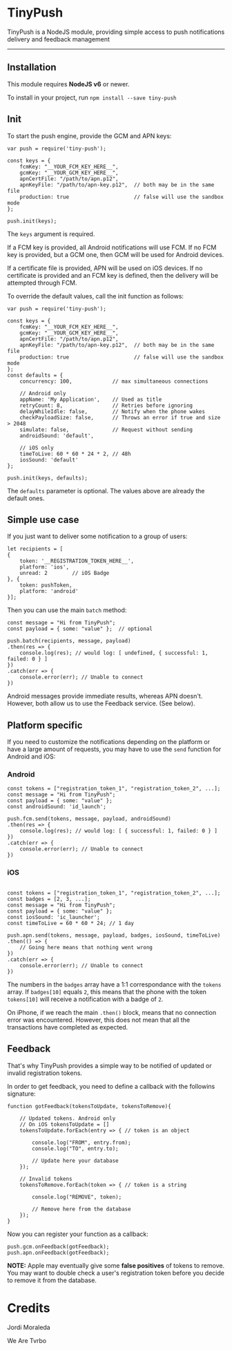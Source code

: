 # TinyPush
TinyPush is a NodeJS module, providing simple access to push notifications delivery and feedback management

---

## Installation

This module requires **NodeJS v6** or newer.

To install in your project, run `npm install --save tiny-push`

## Init

To start the push engine, provide the GCM and APN keys:

```
var push = require('tiny-push');

const keys = {
	fcmKey: "__YOUR_FCM_KEY_HERE__",
	gcmKey: "__YOUR_GCM_KEY_HERE__",
	apnCertFile: "/path/to/apn.p12",
	apnKeyFile: "/path/to/apn-key.p12",  // both may be in the same file
	production: true                     // false will use the sandbox mode
};

push.init(keys);

```

The `keys` argument is required.

If a FCM key is provided, all Android notifications will use FCM. If no FCM key is provided, but a GCM one, then GCM will be used for Android devices. 

If a certificate file is provided, APN will be used on iOS devices. If no certificate is provided and an FCM key is defined, then the delivery will be attempted through FCM.

To override the default values, call the init function as follows: 

```
var push = require('tiny-push');

const keys = {
	fcmKey: "__YOUR_FCM_KEY_HERE__",
	gcmKey: "__YOUR_GCM_KEY_HERE__",
	apnCertFile: "/path/to/apn.p12",
	apnKeyFile: "/path/to/apn-key.p12",  // both may be in the same file
	production: true                     // false will use the sandbox mode
};
const defaults = {
	concurrency: 100,             // max simultaneous connections
	
	// Android only
	appName: 'My Application',    // Used as title
	retryCount: 8,                // Retries before ignoring
	delayWhileIdle: false,        // Notify when the phone wakes
	checkPayloadSize: false,      // Throws an error if true and size > 2048
	simulate: false,              // Request without sending
	androidSound: 'default',

	// iOS only
	timeToLive: 60 * 60 * 24 * 2, // 48h
	iosSound: 'default'
};

push.init(keys, defaults);

```

The `defaults` parameter is optional. The values above are already the default ones. 

## Simple use case

If you just want to deliver some notification to a group of users:

```
let recipients = [
{
	token: '__REGISTRATION_TOKEN_HERE__', 
	platform: 'ios', 
	unread: 2        // iOS Badge
}, {
	token: pushToken, 
	platform: 'android'
}];

```

Then you can use the main `batch` method:

```
const message = "Hi from TinyPush";
const payload = { some: "value" };  // optional

push.batch(recipients, message, payload)
.then(res => {
	console.log(res); // would log: [ undefined, { successful: 1, failed: 0 } ]
})
.catch(err => {
	console.error(err); // Unable to connect
})
```

Android messages provide immediate results, whereas APN doesn't. However, both allow us to use the Feedback service. (See below).

## Platform specific

If you need to customize the notifications depending on the platform or have a large amount of requests, you may have to use the `send` function for Android and iOS:

### Android

```
const tokens = ["registration_token_1", "registration_token_2", ...];
const message = "Hi from TinyPush";
const payload = { some: "value" };
const androidSound: 'id_launch';

push.fcm.send(tokens, message, payload, androidSound)
.then(res => {
	console.log(res); // would log: [ { successful: 1, failed: 0 } ]
})
.catch(err => {
	console.error(err); // Unable to connect
})
```

### iOS

```

const tokens = ["registration_token_1", "registration_token_2", ...];
const badges = [2, 3, ...];
const message = "Hi from TinyPush";
const payload = { some: "value" };
const iosSound: 'ic_launcher';
const timeToLive = 60 * 60 * 24; // 1 day

push.apn.send(tokens, message, payload, badges, iosSound, timeToLive)
.then(() => {
	// Going here means that nothing went wrong
})
.catch(err => {
	console.error(err); // Unable to connect
})

```

The numbers in the `badges` array have a 1:1 correspondance with the `tokens` array. If `badges[10]` equals `2`, this means that the phone with the token `tokens[10]` will receive a notification with a badge of `2`.

On iPhone, if we reach the main `.then()` block, means that no connection error was encountered. However, this does not mean that all the transactions have completed as expected.

## Feedback

That's why TinyPush provides a simple way to be notified of updated or invalid registration tokens. 

In order to get feedback, you need to define a callback with the followins signature:

```
function gotFeedback(tokensToUpdate, tokensToRemove){

	// Updated tokens. Android only
	// On iOS tokensToUpdate = []
	tokensToUpdate.forEach(entry => { // token is an object
	
		console.log("FROM", entry.from);
		console.log("TO", entry.to);
		
		// Update here your database
	});
	
	// Invalid tokens
	tokensToRemove.forEach(token => { // token is a string
		
		console.log("REMOVE", token);
		
		// Remove here from the database
	});
}
```
Now you can register your function as a callback:

```
push.gcm.onFeedback(gotFeedback);
push.apn.onFeedback(gotFeedback);
```
**NOTE:** Apple may eventually give some **false positives** of tokens to remove. You may want to double check a user's registration token before you decide to remove it from the database. 


# Credits
Jordi Moraleda

We Are Tvrbo